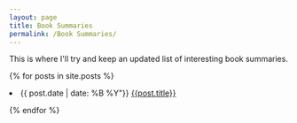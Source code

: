 ```yaml
---
layout: page
title: Book Summaries
permalink: /Book Summaries/
---
```


This is where I'll try and keep an updated list of interesting book summaries.

{% for posts in site.posts %}

<li> {{ post.date | date: %B %Y"}} <a href= "{{post.url}}">{{post.title}}</a> </li>

{% endfor %}
